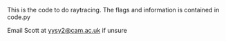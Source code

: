 This is the code to do raytracing. The flags and information is contained in code.py

Email Scott at yysy2@cam.ac.uk if unsure
